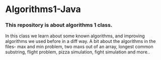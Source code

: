 # Algorithms1-Java
### This repository is about algorithms 1 class.
In this class we learn about some known algorithms, and improving algorithms we used before in a diff way. 
A bit about the algorithms in the files- max and min problem, two maxs out of an array, longest common substring, flight problem, pizza simulation, fight simulation and more..

